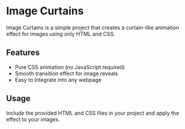 # Image Curtains

Image Curtains is a simple project that creates a curtain-like animation effect for images using only HTML and CSS.

## Features
- Pure CSS animation (no JavaScript required)
- Smooth transition effect for image reveals
- Easy to integrate into any webpage

## Usage
Include the provided HTML and CSS files in your project and apply the effect to your images.
